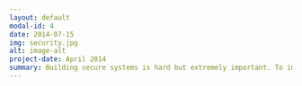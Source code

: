 ```yaml
---
layout: default
modal-id: 4
date: 2014-07-15
img: security.jpg
alt: image-alt
project-date: April 2014
summary: Building secure systems is hard but extremely important. To improve systems security, we are exploring both security attacks and defenses in various environments. Our current focus in systems security research is on hardware and networking security.
---
```

